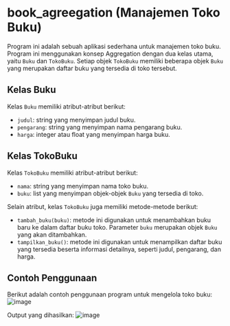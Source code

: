 # book_agreegation (Manajemen Toko Buku)

Program ini adalah sebuah aplikasi sederhana untuk manajemen toko buku. Program ini menggunakan konsep Aggregation dengan dua kelas utama, yaitu `Buku` dan `TokoBuku`. Setiap objek `TokoBuku` memiliki beberapa objek `Buku` yang merupakan daftar buku yang tersedia di toko tersebut.

## Kelas Buku

Kelas `Buku` memiliki atribut-atribut berikut:
- `judul`: string yang menyimpan judul buku.
- `pengarang`: string yang menyimpan nama pengarang buku.
- `harga`: integer atau float yang menyimpan harga buku.

## Kelas TokoBuku

Kelas `TokoBuku` memiliki atribut-atribut berikut:
- `nama`: string yang menyimpan nama toko buku.
- `buku`: list yang menyimpan objek-objek `Buku` yang tersedia di toko.

Selain atribut, kelas `TokoBuku` juga memiliki metode-metode berikut:
- `tambah_buku(buku)`: metode ini digunakan untuk menambahkan buku baru ke dalam daftar buku toko. Parameter `buku` merupakan objek `Buku` yang akan ditambahkan.
- `tampilkan_buku()`: metode ini digunakan untuk menampilkan daftar buku yang tersedia beserta informasi detailnya, seperti judul, pengarang, dan harga.

## Contoh Penggunaan

Berikut adalah contoh penggunaan program untuk mengelola toko buku:
![image](https://github.com/wahyupamungkas1/book_agreegation_wahyupamungkas/assets/129237250/0dc387b5-6567-4de4-9905-8a2356834788)

Output yang dihasilkan:
![image](https://github.com/wahyupamungkas1/book_agreegation_wahyupamungkas/assets/129237250/7f7fb350-c977-4c11-a87f-0329ce44b10b)
